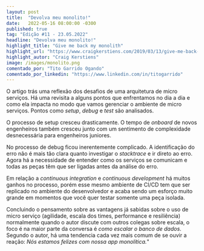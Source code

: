 ```yaml
---
layout: post 
title:  "Devolva meu monolito!"
date:   2022-05-16 08:00:00 -0300
published: true
tag: "Edição #11 - 23.05.2022"
headline: "Devolva meu monolito!"
highlight_title: "Give me back my monolith"
highlight_url: "https://www.craigkerstiens.com/2019/03/13/give-me-back-my-monolith/"
highlight_autor: "Craig Kerstiens"
image: /images/monolito.png
comentado_por: "Tito Garrido Ogando"
comentado_por_linkedin: "https://www.linkedin.com/in/titogarrido"
---
```

O artigo trás uma reflexão dos desafios de uma arquitetura de micro serviços. Há uma revisita a alguns pontos que enfrentamos no dia a dia e como ela impacta no modo que vamos gerenciar o ambiente de micro serviços. Pontos como *setup*, *debug* e *test* são analisados. 

O processo de setup cresceu drasticamente. O tempo de *onboard* de novos engenheiros também cresceu junto com um sentimento de complexidade desnecessária para engenheiros juniores.

No processo de debug ficou inerentemente complicado. A identificação do erro não é mais tão clara quanto investigar o *stacktrace* e ir direto ao erro. Agora há a necessidade de entender como os serviços se comunicam e todas as peças têm que ser ligadas antes da análise do erro.

Em relação a *continuous integration* e *continuous development* há muitos ganhos no processo, porém esse mesmo ambiente de CI/CD tem que ser replicado no ambiente do desenvolvedor e acaba sendo um esforço muito grande em momentos que você quer testar somente uma peça isolada.

Concluindo o pensamento sobre as vantagens já sabidas sobre o uso de micro serviço (agilidade, escala dos times, performance e resiliência) normalmente quando o autor discute com outros colegas sobre escala, o foco é na maior parte da conversa é *como escalar o banco de dados*. Segundo o autor, há uma tendencia cada vez mais comum de se ouvir a reação: *Nós estamos felizes com nossa app monolítica.*"